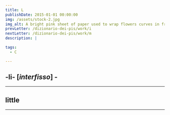 ```yaml
---
title: L
publishDate: 2015-01-01 00:00:00
img: /assets/stock-2.jpg
img_alt: A bright pink sheet of paper used to wrap flowers curves in front of rich blue background
prevLetter: /dizionario-dei-pis/work/i
nextLetter: /dizionario-dei-pis/work/m
description: |

tags:
  - C

---
```


**-li-** [*interfisso*] - 
---
---
**little** 
---
---